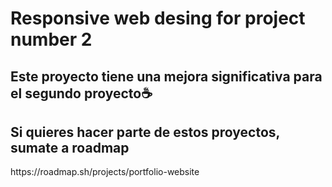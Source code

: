 # Responsive web desing for project number 2
<h2>Este proyecto tiene una mejora significativa para el segundo proyecto☕</h2>
<h2>Si quieres hacer parte de estos proyectos, sumate a roadmap</h2>
https://roadmap.sh/projects/portfolio-website
